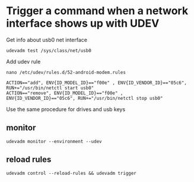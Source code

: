 Trigger a command when a network interface shows up with UDEV
=============================================================

Get info about usb0 net interface

	udevadm test /sys/class/net/usb0

Add udev rule

	nano /etc/udev/rules.d/52-android-modem.rules

	ACTION=="add", ENV{ID_MODEL_ID}=="f00e" , ENV{ID_VENDOR_ID}=="05c6", RUN+="/usr/bin/netctl start usb0"
	ACTION=="remove", ENV{ID_MODEL_ID}=="f00e" , ENV{ID_VENDOR_ID}=="05c6", RUN+="/usr/bin/netctl stop usb0"

Use the same procedure for drives and usb keys

monitor
-------

	udevadm monitor --environment --udev

reload rules
------------

	udevadm control --reload-rules && udevadm trigger

